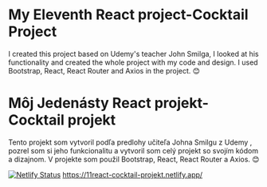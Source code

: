   <h1>My Eleventh React project-Cocktail Project</h1>
 <p>I created this project based on Udemy's teacher John Smilga, I looked at his functionality and created the whole project with my code and design. I used Bootstrap, React, React Router and Axios in the project. 😊
        </p>
 
 
 
 <h1>Môj Jedenásty React projekt-Cocktail projekt</h1>
  <p> Tento projekt som vytvoril podľa predlohy učiteľa Johna Smilgu z Udemy , pozrel som si jeho funkcionalitu a vytvoril som celý projekt so svojím kódom a dizajnom. V projekte som použil Bootstrap, React, React Router a Axios. 😊
        </p>
        
[![Netlify Status](https://api.netlify.com/api/v1/badges/2d8d1384-fc56-40dd-a3c6-4dbc1f504dc3/deploy-status)](https://app.netlify.com/sites/11react-cocktail-projekt/deploys)
https://11react-cocktail-projekt.netlify.app/

